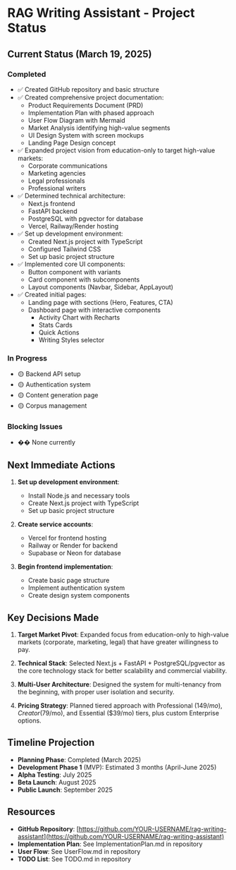 # RAG Writing Assistant - Project Status

## Current Status (March 19, 2025)

### Completed
- ✅ Created GitHub repository and basic structure
- ✅ Created comprehensive project documentation:
  - Product Requirements Document (PRD)
  - Implementation Plan with phased approach
  - User Flow Diagram with Mermaid
  - Market Analysis identifying high-value segments
  - UI Design System with screen mockups
  - Landing Page Design concept
- ✅ Expanded project vision from education-only to target high-value markets:
  - Corporate communications
  - Marketing agencies
  - Legal professionals
  - Professional writers
- ✅ Determined technical architecture:
  - Next.js frontend
  - FastAPI backend
  - PostgreSQL with pgvector for database
  - Vercel, Railway/Render hosting
- ✅ Set up development environment:
  - Created Next.js project with TypeScript
  - Configured Tailwind CSS
  - Set up basic project structure
- ✅ Implemented core UI components:
  - Button component with variants
  - Card component with subcomponents
  - Layout components (Navbar, Sidebar, AppLayout)
- ✅ Created initial pages:
  - Landing page with sections (Hero, Features, CTA)
  - Dashboard page with interactive components
    - Activity Chart with Recharts
    - Stats Cards
    - Quick Actions
    - Writing Styles selector

### In Progress
- 🟡 Backend API setup
- 🟡 Authentication system
- 🟡 Content generation page
- 🟡 Corpus management

### Blocking Issues
- �� None currently

## Next Immediate Actions

1. **Set up development environment**:
   - Install Node.js and necessary tools
   - Create Next.js project with TypeScript
   - Set up basic project structure

2. **Create service accounts**:
   - Vercel for frontend hosting
   - Railway or Render for backend
   - Supabase or Neon for database

3. **Begin frontend implementation**:
   - Create basic page structure
   - Implement authentication system
   - Create design system components

## Key Decisions Made

1. **Target Market Pivot**: Expanded focus from education-only to high-value markets (corporate, marketing, legal) that have greater willingness to pay.

2. **Technical Stack**: Selected Next.js + FastAPI + PostgreSQL/pgvector as the core technology stack for better scalability and commercial viability.

3. **Multi-User Architecture**: Designed the system for multi-tenancy from the beginning, with proper user isolation and security.

4. **Pricing Strategy**: Planned tiered approach with Professional ($149/mo), Creator ($79/mo), and Essential ($39/mo) tiers, plus custom Enterprise options.

## Timeline Projection

- **Planning Phase**: Completed (March 2025)
- **Development Phase 1** (MVP): Estimated 3 months (April-June 2025)
- **Alpha Testing**: July 2025
- **Beta Launch**: August 2025
- **Public Launch**: September 2025

## Resources

- **GitHub Repository**: [https://github.com/YOUR-USERNAME/rag-writing-assistant](https://github.com/YOUR-USERNAME/rag-writing-assistant)
- **Implementation Plan**: See ImplementationPlan.md in repository
- **User Flow**: See UserFlow.md in repository
- **TODO List**: See TODO.md in repository

